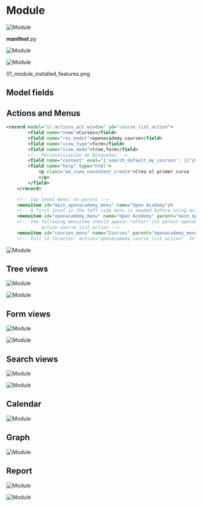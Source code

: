 # Module

![Module](/img/01_module.png)

__manifest__.py

![Module](/img/01_module_manifest.png)

![Module](/img/01_module_technical_data.png)

01_module_installed_features.png



## Model fields




## Actions and Menus
```xml
<record model="ir.actions.act_window" id="course_list_action">
        <field name="name">Cursos</field>
        <field name="res_model">openacademy.course</field>
        <field name="view_type">form</field>
        <field name="view_mode">tree,form</field>
        <!-- Personalización de Búsquedas -->
        <field name="context" eval="{'search_default_my_courses': 1}"/>
        <field name="help" type="html">
            <p class="oe_view_nocontent_create">Crea el primer curso
            </p>
        </field>
    </record>

    <!-- top level menu: no parent -->
    <menuitem id="main_openacademy_menu" name="Open Academy"/>
    <!-- A first level in the left side menu is needed before using action= attribute -->
    <menuitem id="openacademy_menu" name="Open Academy" parent="main_openacademy_menu"/>
    <!-- the following menuitem should appear *after* its parent openacademy_menu and *after* its
             action course_list_action -->
    <menuitem id="courses_menu" name="Courses" parent="openacademy_menu" action="course_list_action"/>
    <!-- Full id location: action="openacademy.course_list_action"  It is not required when it is the same module -->

```

![Module](/img/02_menus.png)

## Tree views

![Module](/img/03_tree.png)

![Module](/img/03_tree2.png)

## Form views

![Module](/img/04_form01.png)

![Module](/img/04_form02.png)

## Search views

![Module](/img/05_search.png)

![Module](/img/05_search_personalizado.png)

## Calendar

![Module](/img/06_calendar.png)

## Graph

![Module](/img/07_graph.png)

## Report

![Module](/img/08_report.png)

![Module](/img/08_report02.png)

